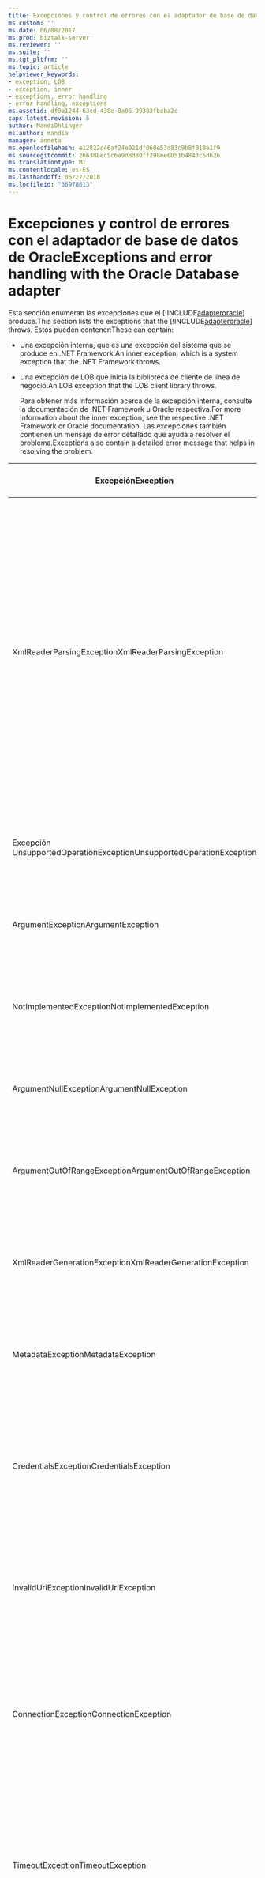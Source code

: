 ```yaml
---
title: Excepciones y control de errores con el adaptador de base de datos de Oracle | Microsoft Docs
ms.custom: ''
ms.date: 06/08/2017
ms.prod: biztalk-server
ms.reviewer: ''
ms.suite: ''
ms.tgt_pltfrm: ''
ms.topic: article
helpviewer_keywords:
- exception, LOB
- exception, inner
- exceptions, error handling
- error handling, exceptions
ms.assetid: df9a1244-63cd-438e-8a06-99383fbeba2c
caps.latest.revision: 5
author: MandiOhlinger
ms.author: mandia
manager: anneta
ms.openlocfilehash: e12822c46af24e021df060e53d83c9b8f018e1f9
ms.sourcegitcommit: 266308ec5c6a9d8d80ff298ee6051b4843c5d626
ms.translationtype: MT
ms.contentlocale: es-ES
ms.lasthandoff: 06/27/2018
ms.locfileid: "36978613"
---
```

# <a name="exceptions-and-error-handling-with-the-oracle-database-adapter"></a><span data-ttu-id="bc141-102">Excepciones y control de errores con el adaptador de base de datos de Oracle</span><span class="sxs-lookup"><span data-stu-id="bc141-102">Exceptions and error handling with the Oracle Database adapter</span></span>
<span data-ttu-id="bc141-103">Esta sección enumeran las excepciones que el [!INCLUDE[adapteroracle](../../includes/adapteroracle-md.md)] produce.</span><span class="sxs-lookup"><span data-stu-id="bc141-103">This section lists the exceptions that the [!INCLUDE[adapteroracle](../../includes/adapteroracle-md.md)] throws.</span></span> <span data-ttu-id="bc141-104">Estos pueden contener:</span><span class="sxs-lookup"><span data-stu-id="bc141-104">These can contain:</span></span>  
  
- <span data-ttu-id="bc141-105">Una excepción interna, que es una excepción del sistema que se produce en .NET Framework.</span><span class="sxs-lookup"><span data-stu-id="bc141-105">An inner exception, which is a system exception that the .NET Framework throws.</span></span>  
  
- <span data-ttu-id="bc141-106">Una excepción de LOB que inicia la biblioteca de cliente de línea de negocio.</span><span class="sxs-lookup"><span data-stu-id="bc141-106">An LOB exception that the LOB client library throws.</span></span>  
  
  <span data-ttu-id="bc141-107">Para obtener más información acerca de la excepción interna, consulte la documentación de .NET Framework u Oracle respectiva.</span><span class="sxs-lookup"><span data-stu-id="bc141-107">For more information about the inner exception, see the respective .NET Framework or Oracle documentation.</span></span> <span data-ttu-id="bc141-108">Las excepciones también contienen un mensaje de error detallado que ayuda a resolver el problema.</span><span class="sxs-lookup"><span data-stu-id="bc141-108">Exceptions also contain a detailed error message that helps in resolving the problem.</span></span>  
  
|<span data-ttu-id="bc141-109">Excepción</span><span class="sxs-lookup"><span data-stu-id="bc141-109">Exception</span></span>|<span data-ttu-id="bc141-110">Posible causa/descripción</span><span class="sxs-lookup"><span data-stu-id="bc141-110">Possible Cause/Description</span></span>|  
|---------------|---------------------------------|  
|<span data-ttu-id="bc141-111">XmlReaderParsingException</span><span class="sxs-lookup"><span data-stu-id="bc141-111">XmlReaderParsingException</span></span>|<span data-ttu-id="bc141-112">El adaptador produce esta excepción si no admite el tipo especificado, o si se especifica un valor incorrecto para el tipo.</span><span class="sxs-lookup"><span data-stu-id="bc141-112">The adapter throws this exception if it does not support the specified type, or if an incorrect value is specified for the type.</span></span> <span data-ttu-id="bc141-113">Además, el XML de entrada podría ser incorrecta.</span><span class="sxs-lookup"><span data-stu-id="bc141-113">Also, the input XML might be incorrect.</span></span> <span data-ttu-id="bc141-114">Un valor incorrecto incluye los casos donde se supera la cantidad máxima de texto o el número máximo de dígitos.</span><span class="sxs-lookup"><span data-stu-id="bc141-114">An incorrect value includes cases where the maximum amount of text or maximum digits is exceeded.</span></span> <span data-ttu-id="bc141-115">El XML de entrada puede ser incorrecto si el nombre de la operación o el espacio de nombres es correcto.</span><span class="sxs-lookup"><span data-stu-id="bc141-115">The input XML might be incorrect if the operation name or namespace is incorrect.</span></span>|  
|<span data-ttu-id="bc141-116">Excepción UnsupportedOperationException</span><span class="sxs-lookup"><span data-stu-id="bc141-116">UnsupportedOperationException</span></span>|<span data-ttu-id="bc141-117">El adaptador produce esta excepción cuando el cliente de adaptador especifica una acción no válida.</span><span class="sxs-lookup"><span data-stu-id="bc141-117">The adapter throws this exception when the adapter client specifies an invalid action.</span></span>|  
|<span data-ttu-id="bc141-118">ArgumentException</span><span class="sxs-lookup"><span data-stu-id="bc141-118">ArgumentException</span></span>|<span data-ttu-id="bc141-119">El adaptador produce esta excepción si se especifica un valor incorrecto para un argumento.</span><span class="sxs-lookup"><span data-stu-id="bc141-119">The adapter throws this exception if an incorrect value is specified for an argument.</span></span>|  
|<span data-ttu-id="bc141-120">NotImplementedException</span><span class="sxs-lookup"><span data-stu-id="bc141-120">NotImplementedException</span></span>|<span data-ttu-id="bc141-121">El adaptador produce esta excepción si no se implementa algún método del lector de XMLReader.</span><span class="sxs-lookup"><span data-stu-id="bc141-121">The adapter throws this exception if some method in the XMLReader reader is not implemented.</span></span>|  
|<span data-ttu-id="bc141-122">ArgumentNullException</span><span class="sxs-lookup"><span data-stu-id="bc141-122">ArgumentNullException</span></span>|<span data-ttu-id="bc141-123">El adaptador produce esta excepción si no se especifica un argumento requerido.</span><span class="sxs-lookup"><span data-stu-id="bc141-123">The adapter throws this exception if a required argument is not specified.</span></span>|  
|<span data-ttu-id="bc141-124">ArgumentOutOfRangeException</span><span class="sxs-lookup"><span data-stu-id="bc141-124">ArgumentOutOfRangeException</span></span>|<span data-ttu-id="bc141-125">El adaptador produce esta excepción si intenta tener acceso a una entidad que no existe o fuera de intervalo.</span><span class="sxs-lookup"><span data-stu-id="bc141-125">The adapter throws this exception if it tries to access a non-existent entity or out-of-range entity.</span></span>|  
|<span data-ttu-id="bc141-126">XmlReaderGenerationException</span><span class="sxs-lookup"><span data-stu-id="bc141-126">XmlReaderGenerationException</span></span>|<span data-ttu-id="bc141-127">El adaptador produce esta excepción cuando no puede generar un objeto XmlReader desde el mensaje de salida.</span><span class="sxs-lookup"><span data-stu-id="bc141-127">The adapter throws this exception when it is unable to generate an XmlReader from the output message.</span></span>|  
|<span data-ttu-id="bc141-128">MetadataException</span><span class="sxs-lookup"><span data-stu-id="bc141-128">MetadataException</span></span>|<span data-ttu-id="bc141-129">El adaptador produce esta excepción si se produce un error durante la recuperación de metadatos, examinar o buscar.</span><span class="sxs-lookup"><span data-stu-id="bc141-129">The adapter throws this exception if there is an error during metadata retrieval, browse, or search.</span></span>|  
|<span data-ttu-id="bc141-130">CredentialsException</span><span class="sxs-lookup"><span data-stu-id="bc141-130">CredentialsException</span></span>|<span data-ttu-id="bc141-131">El adaptador produce esta excepción si hay un problema al recuperar o usar los tokens de seguridad o si no se especifican las credenciales necesarias.</span><span class="sxs-lookup"><span data-stu-id="bc141-131">The adapter throws this exception if there is a problem retrieving or using security tokens or if the required credentials are not specified.</span></span>|  
|<span data-ttu-id="bc141-132">InvalidUriException</span><span class="sxs-lookup"><span data-stu-id="bc141-132">InvalidUriException</span></span>|<span data-ttu-id="bc141-133">El adaptador produce esta excepción si el URI de conexión no tiene los componentes necesarios para la cadena de conexión.</span><span class="sxs-lookup"><span data-stu-id="bc141-133">The adapter throws this exception if the connection URI does not have the required components for the connection string.</span></span>|  
|<span data-ttu-id="bc141-134">ConnectionException</span><span class="sxs-lookup"><span data-stu-id="bc141-134">ConnectionException</span></span>|<span data-ttu-id="bc141-135">El adaptador produce esta excepción si hay un problema al conectarse a la base de datos de Oracle mediante ODP.NET.</span><span class="sxs-lookup"><span data-stu-id="bc141-135">The adapter throws this exception if there is a problem connecting to the Oracle database using ODP.NET.</span></span> <span data-ttu-id="bc141-136">La excepción interna contiene la excepción de Oracle.</span><span class="sxs-lookup"><span data-stu-id="bc141-136">The inner exception contains the Oracle exception.</span></span>|  
|<span data-ttu-id="bc141-137">TimeoutException</span><span class="sxs-lookup"><span data-stu-id="bc141-137">TimeoutException</span></span>|<span data-ttu-id="bc141-138">El adaptador produce esta excepción si el tiempo de espera especificado para una operación está vencido.</span><span class="sxs-lookup"><span data-stu-id="bc141-138">The adapter throws this exception if the timeout specified for an operation is lapsed.</span></span> <span data-ttu-id="bc141-139">La excepción interna contiene los detalles de por qué el tiempo de espera especificado no era suficiente.</span><span class="sxs-lookup"><span data-stu-id="bc141-139">The inner exception contains the specifics of why the specified timeout was not sufficient.</span></span>|  
|<span data-ttu-id="bc141-140">ListenerException</span><span class="sxs-lookup"><span data-stu-id="bc141-140">ListenerException</span></span>|<span data-ttu-id="bc141-141">El adaptador produce esta excepción si hay un problema en recibir un mensaje desde el sistema de destino.</span><span class="sxs-lookup"><span data-stu-id="bc141-141">The adapter throws this exception if there is a problem in receiving a message from the target system.</span></span> <span data-ttu-id="bc141-142">Este mensaje indica un problema relacionado con el agente de escucha de Oracle.</span><span class="sxs-lookup"><span data-stu-id="bc141-142">This message denotes a problem related to the Oracle listener.</span></span> <span data-ttu-id="bc141-143">La excepción interna tiene las particularidades del problema.</span><span class="sxs-lookup"><span data-stu-id="bc141-143">The inner exception has the specifics of the issue.</span></span>|  
|<span data-ttu-id="bc141-144">TargetSystemException</span><span class="sxs-lookup"><span data-stu-id="bc141-144">TargetSystemException</span></span>|<span data-ttu-id="bc141-145">El adaptador produce esta excepción si Oracle devuelve un error o una respuesta no válida.</span><span class="sxs-lookup"><span data-stu-id="bc141-145">The adapter throws this exception if Oracle returns an error or invalid response.</span></span> <span data-ttu-id="bc141-146">La excepción interna contiene la excepción en tiempo de ejecución de Oracle.</span><span class="sxs-lookup"><span data-stu-id="bc141-146">The inner exception contains the Oracle runtime exception.</span></span>|  
|<span data-ttu-id="bc141-147">InvalidOperationException</span><span class="sxs-lookup"><span data-stu-id="bc141-147">InvalidOperationException</span></span>|<span data-ttu-id="bc141-148">El adaptador produce esta excepción si el adaptador intenta realizar una operación no válida en el sistema de destino.</span><span class="sxs-lookup"><span data-stu-id="bc141-148">The adapter throws this exception if adapter tries to perform an invalid operation on the target system.</span></span> <span data-ttu-id="bc141-149">La excepción interna contiene los detalles de realizar la operación no válida.</span><span class="sxs-lookup"><span data-stu-id="bc141-149">The inner exception contains the specifics of the invalid operation being performed.</span></span>|  
|<span data-ttu-id="bc141-150">OverflowException</span><span class="sxs-lookup"><span data-stu-id="bc141-150">OverflowException</span></span>|<span data-ttu-id="bc141-151">El adaptador produce esta excepción si al realizar la operación que contiene los tipos de datos numéricos de Oracle dentro de los conjuntos de datos o débilmente tipada parámetros REF CURSOR, se especifica un valor grande para estos tipos de datos numéricos de Oracle que no quepan en el tipo de .NET correspondiente.</span><span class="sxs-lookup"><span data-stu-id="bc141-151">The adapter throws this exception if while performing operation containing Oracle numeric data types inside DataSets or weakly-typed REF CURSORS, a large value is specified for these Oracle numeric data types that cannot fit into the respective .NET type.</span></span>|  
  
## <a name="see-also"></a><span data-ttu-id="bc141-152">Vea también</span><span class="sxs-lookup"><span data-stu-id="bc141-152">See Also</span></span>  
[<span data-ttu-id="bc141-153">Solucionar problemas del adaptador de base de datos de Oracle</span><span class="sxs-lookup"><span data-stu-id="bc141-153">Troubleshoot the Oracle Database adapter</span></span>](../../adapters-and-accelerators/adapter-oracle-database/troubleshoot-the-oracle-database-adapter.md)